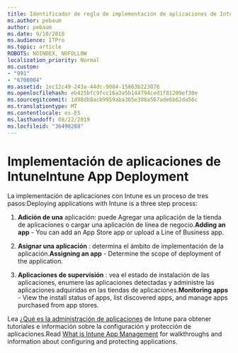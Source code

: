```yaml
---
title: Identificador de regla de implementación de aplicaciones de Intune 991
ms.author: pebaum
author: pebaum
ms.date: 9/10/2018
ms.audience: ITPro
ms.topic: article
ROBOTS: NOINDEX, NOFOLLOW
localization_priority: Normal
ms.custom:
- "991"
- "6700004"
ms.assetid: 1ec12c49-243a-44dc-9084-15863b223078
ms.openlocfilehash: eb425bfc9fcc16a3a5b144794ced1f81209ef30e
ms.sourcegitcommit: 1d98db8acb9959aba3b5e308a567ade6b62da56c
ms.translationtype: MT
ms.contentlocale: es-ES
ms.lasthandoff: 08/22/2019
ms.locfileid: "36498288"
---
```

# <a name="intune-app-deployment"></a><span data-ttu-id="3c53c-102">Implementación de aplicaciones de Intune</span><span class="sxs-lookup"><span data-stu-id="3c53c-102">Intune App Deployment</span></span>

<span data-ttu-id="3c53c-103">La implementación de aplicaciones con Intune es un proceso de tres pasos:</span><span class="sxs-lookup"><span data-stu-id="3c53c-103">Deploying applications with Intune is a three step process:</span></span>
  
1. <span data-ttu-id="3c53c-104">**Adición de una** aplicación: puede Agregar una aplicación de la tienda de aplicaciones o cargar una aplicación de línea de negocio.</span><span class="sxs-lookup"><span data-stu-id="3c53c-104">**Adding an app** - You can add an App Store app or upload a Line of Business app.</span></span>

2. <span data-ttu-id="3c53c-105">**Asignar una aplicación** : determina el ámbito de implementación de la aplicación.</span><span class="sxs-lookup"><span data-stu-id="3c53c-105">**Assigning an app** - Determine the scope of deployment of the application.</span></span>

3. <span data-ttu-id="3c53c-106">**Aplicaciones de supervisión** : vea el estado de instalación de las aplicaciones, enumere las aplicaciones detectadas y administre las aplicaciones adquiridas en las tiendas de aplicaciones.</span><span class="sxs-lookup"><span data-stu-id="3c53c-106">**Monitoring apps** - View the install status of apps, list discovered apps, and manage apps purchased from app stores.</span></span>

<span data-ttu-id="3c53c-107">Lea [¿Qué es la administración de aplicaciones](https://docs.microsoft.com/intune/app-management) de Intune para obtener tutoriales e información sobre la configuración y protección de aplicaciones.</span><span class="sxs-lookup"><span data-stu-id="3c53c-107">Read [What is Intune App Management](https://docs.microsoft.com/intune/app-management) for walkthroughs and information about configuring and protecting applications.</span></span>
  